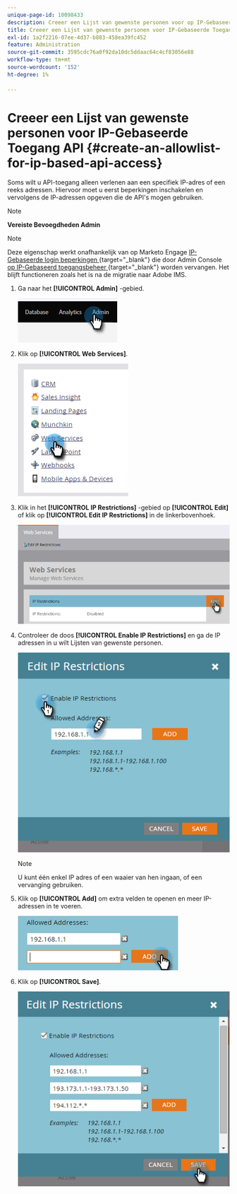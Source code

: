 ```yaml
---
unique-page-id: 10098433
description: Creeer een Lijst van gewenste personen voor op IP-Gebaseerde API Toegang - Marketo Docs - de Documentatie van het Product
title: Creeer een Lijst van gewenste personen voor IP-Gebaseerde Toegang API
exl-id: 1a2f2216-07ee-4d37-b883-458ea39fc452
feature: Administration
source-git-commit: 3595cdc76a0f92da10dc5ddaac64c4cf83056e88
workflow-type: tm+mt
source-wordcount: '152'
ht-degree: 1%

---
```


# Creeer een Lijst van gewenste personen voor IP-Gebaseerde Toegang API {#create-an-allowlist-for-ip-based-api-access}

Soms wilt u API-toegang alleen verlenen aan een specifiek IP-adres of een reeks adressen. Hiervoor moet u eerst beperkingen inschakelen en vervolgens de IP-adressen opgeven die de API&#39;s mogen gebruiken.

>[!NOTE]
>
>**Vereiste Bevoegdheden Admin**

>[!NOTE]
>
>Deze eigenschap werkt onafhankelijk van op Marketo Engage [ IP-Gebaseerde login beperkingen ](https://experienceleague.adobe.com/en/docs/marketo/using/product-docs/administration/settings/restrict-marketo-logins-based-on-ip){target="_blank"} die door Admin Console [ op IP-Gebaseerd toegangsbeheer ](https://helpx.adobe.com/enterprise/using/ip-based-access.html){target="_blank"} worden vervangen. Het blijft functioneren zoals het is na de migratie naar Adobe IMS.

1. Ga naar het **[!UICONTROL Admin]** -gebied.

   ![](assets/create-an-allowlist-for-ip-based-api-access-1.png)

1. Klik op **[!UICONTROL Web Services]**.

   ![](assets/create-an-allowlist-for-ip-based-api-access-2.png)

1. Klik in het **[!UICONTROL IP Restrictions]** -gebied op **[!UICONTROL Edit]** of klik op **[!UICONTROL Edit IP Restrictions]** in de linkerbovenhoek.

   ![](assets/create-an-allowlist-for-ip-based-api-access-3.png)

1. Controleer de doos **[!UICONTROL Enable IP Restrictions]** en ga de IP adressen in u wilt Lijsten van gewenste personen.

   ![](assets/create-an-allowlist-for-ip-based-api-access-4.png)

   >[!NOTE]
   >
   >U kunt één enkel IP adres of een waaier van hen ingaan, of een vervanging gebruiken.

1. Klik op **[!UICONTROL Add]** om extra velden te openen en meer IP-adressen in te voeren.

   ![](assets/create-an-allowlist-for-ip-based-api-access-5.png)

1. Klik op **[!UICONTROL Save]**.

   ![](assets/create-an-allowlist-for-ip-based-api-access-6.png)
